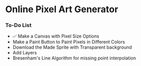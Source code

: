 # Online Pixel Art Generator
### To-Do List
- ✅ Make a Canvas with Pixel Size Options 
- Make a Paint Button to Paint Pixels in Different Colors
- Download the Made Sprite with Transparent background
- Add Layers
- Bresenham's Line Algorithm for missing point interpolation